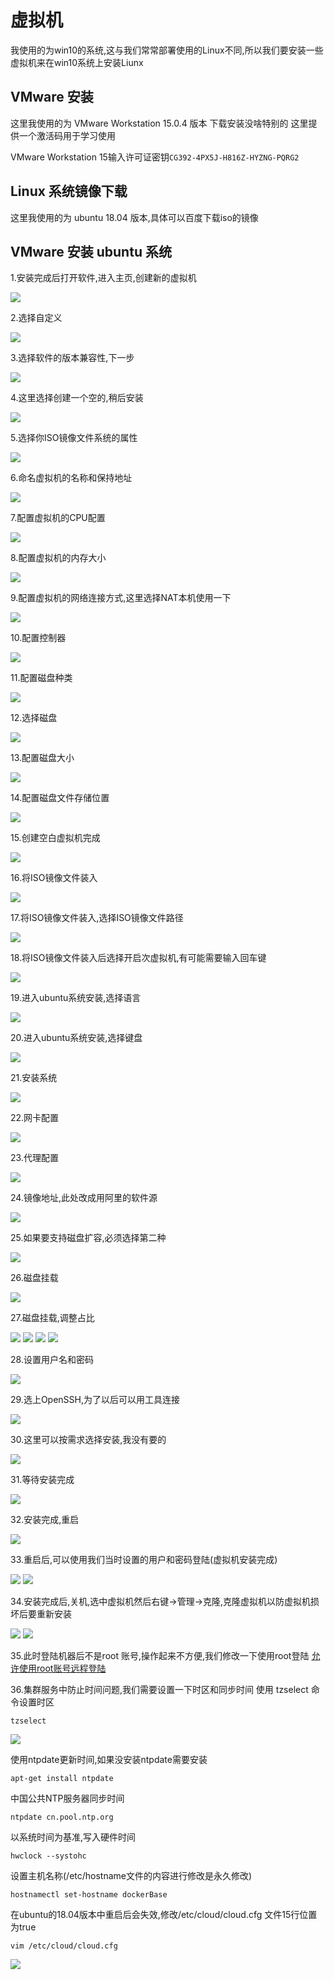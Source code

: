 # 虚拟机

我使用的为win10的系统,这与我们常常部署使用的Linux不同,所以我们要安装一些虚拟机来在win10系统上安装Liunx

## VMware 安装

这里我使用的为 VMware Workstation 15.0.4 版本 下载安装没啥特别的 这里提供一个激活码用于学习使用

VMware Workstation 15输入许可证密钥`CG392-4PX5J-H816Z-HYZNG-PQRG2`


## Linux 系统镜像下载
这里我使用的为 ubuntu 18.04 版本,具体可以百度下载iso的镜像

##  VMware 安装 ubuntu 系统
1.安装完成后打开软件,进入主页,创建新的虚拟机

![](虚拟机/虚拟机安装1.png)

2.选择自定义

![](虚拟机/虚拟机安装2.png)

3.选择软件的版本兼容性,下一步

![](虚拟机/虚拟机安装3.png)

4.这里选择创建一个空的,稍后安装

![](虚拟机/虚拟机安装4.png)

5.选择你ISO镜像文件系统的属性

![](虚拟机/虚拟机安装5.png)

6.命名虚拟机的名称和保持地址

![](虚拟机/虚拟机安装6.png)

7.配置虚拟机的CPU配置

![](虚拟机/虚拟机安装7.png)

8.配置虚拟机的内存大小

![](虚拟机/虚拟机安装8.png)

9.配置虚拟机的网络连接方式,这里选择NAT本机使用一下

![](虚拟机/虚拟机安装9.png)

10.配置控制器

![](虚拟机/虚拟机安装10.png)

11.配置磁盘种类

![](虚拟机/虚拟机安装11.png)

12.选择磁盘

![](虚拟机/虚拟机安装12.png)

13.配置磁盘大小

![](虚拟机/虚拟机安装13.png)

14.配置磁盘文件存储位置

![](虚拟机/虚拟机安装14.png)

15.创建空白虚拟机完成

![](虚拟机/虚拟机安装15.png)

16.将ISO镜像文件装入

![](虚拟机/虚拟机安装16.png)

17.将ISO镜像文件装入,选择ISO镜像文件路径

![](虚拟机/虚拟机安装17.png)

18.将ISO镜像文件装入后选择开启次虚拟机,有可能需要输入回车键

![](虚拟机/虚拟机安装18.png)

19.进入ubuntu系统安装,选择语言

![](虚拟机/虚拟机安装19.png)

20.进入ubuntu系统安装,选择键盘

![](虚拟机/虚拟机安装20.png)

21.安装系统

![](虚拟机/虚拟机安装21.png)

22.网卡配置

![](虚拟机/虚拟机安装22.png)

23.代理配置

![](虚拟机/虚拟机安装23.png)

24.镜像地址,此处改成用阿里的软件源

![](虚拟机/虚拟机安装24.png)

25.如果要支持磁盘扩容,必须选择第二种

![](虚拟机/虚拟机安装25.png)

26.磁盘挂载

![](虚拟机/虚拟机安装26.png)

27.磁盘挂载,调整占比 

![](虚拟机/虚拟机安装27.png)
![](虚拟机/虚拟机安装28.png)
![](虚拟机/虚拟机安装29.png)
![](虚拟机/虚拟机安装30.png)

28.设置用户名和密码

![](虚拟机/虚拟机安装31.png)

29.选上OpenSSH,为了以后可以用工具连接

![](虚拟机/虚拟机安装32.png)

30.这里可以按需求选择安装,我没有要的

![](虚拟机/虚拟机安装33.png)

31.等待安装完成

![](虚拟机/虚拟机安装34.png)

32.安装完成,重启

![](虚拟机/虚拟机安装35.png)

33.重启后,可以使用我们当时设置的用户和密码登陆(虚拟机安装完成)

![](虚拟机/虚拟机安装36.png)
![](虚拟机/虚拟机安装37.png)

34.安装完成后,关机,选中虚拟机然后右键->管理->克隆,克隆虚拟机以防虚拟机损坏后要重新安装

![](虚拟机/虚拟机安装38.png)
![](虚拟机/虚拟机安装39.png)

35.此时登陆机器后不是root 账号,操作起来不方便,我们修改一下使用root登陆
[允许使用root账号远程登陆](Linux/001_Linux基础?id=使用-root-用户)

36.集群服务中防止时间问题,我们需要设置一下时区和同步时间
使用 tzselect 命令设置时区
```
tzselect
```
![](虚拟机/Linux设置时区.png)

使用ntpdate更新时间,如果没安装ntpdate需要安装
```
apt-get install ntpdate
```

中国公共NTP服务器同步时间
```
ntpdate cn.pool.ntp.org
```
以系统时间为基准,写入硬件时间
 ```
hwclock --systohc
 ```

设置主机名称(/etc/hostname文件的内容进行修改是永久修改)
```
hostnamectl set-hostname dockerBase
```

在ubuntu的18.04版本中重启后会失效,修改/etc/cloud/cloud.cfg 文件15行位置 为true
```
vim /etc/cloud/cloud.cfg
```
![](虚拟机/hostname重启不失效.png)


